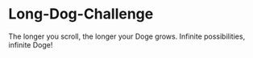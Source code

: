 # Long-Dog-Challenge
The longer you scroll, the longer your Doge grows. Infinite possibilities, infinite Doge!

